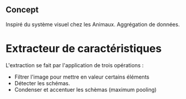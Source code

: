 ## Concept

Inspiré du système visuel chez les Animaux. 
Aggrégation de données.

# Extracteur de caractéristiques

L'extraction se fait par l'application de trois opérations :

* Filtrer l'image pour mettre en valeur certains éléments
* Détecter les schémas.
* Condenser et accentuer les schèmas (maximum pooling)

